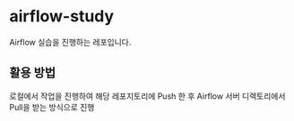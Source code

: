 # airflow-study
Airflow 실습을 진행하는 레포입니다.

## 활용 방법
로컬에서 작업을 진행하여 해당 레포지토리에 Push 한 후 Airflow 서버 디렉토리에서 Pull을 받는 방식으로 진행